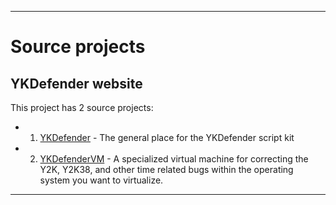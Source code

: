 
***

# Source projects

## YKDefender website

This project has 2 source projects:

- 1. [YKDefender](https://github.com/seanpm2001/YKDefender/) - The general place for the YKDefender script kit

- 2. [YKDefenderVM](https://github.com/seanpm2001/YKDefenderVM/) - A specialized virtual machine for correcting the Y2K, Y2K38, and other time related bugs within the operating system you want to virtualize.

***
